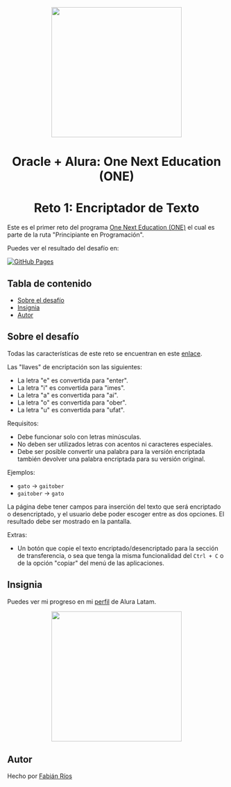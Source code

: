 <div align = "center">
  	<img src = "https://i.imgur.com/g2dTSji.png" width = "300">
  	<h1> Oracle + Alura: One Next Education (ONE) </h1>
	<h1> Reto 1: Encriptador de Texto </h1>
</div>

Este es el primer reto del programa [One Next Education (ONE)](https://www.oracle.com/mx/education/oracle-next-education) el cual es parte de la ruta "Principiante en Programación".

Puedes ver el resultado del desafío en:

[![GitHub Pages](https://img.shields.io/badge/Github_Pages-222222?style=for-the-badge&logo=githubpages&logoColor=white)](https://soyfabianrg.github.io/ONE-Challenge1)

## Tabla de contenido

- [Sobre el desafío](#sobre-el-desafío)
- [Insignia](#insignia)
- [Autor](#autor)

## Sobre el desafío
Todas las características de este reto se encuentran en este [enlace](https://www.aluracursos.com/challenges/oracle-one/sprint01-construye-un-encriptador-texto-con-javascript).

Las "llaves" de encriptación son las siguientes:

- La letra "e" es convertida para "enter".
- La letra "i" es convertida para "imes".
- La letra "a" es convertida para "ai".
- La letra "o" es convertida para "ober".
- La letra "u" es convertida para "ufat".

Requisitos:
- Debe funcionar solo con letras minúsculas.
- No deben ser utilizados letras con acentos ni caracteres especiales.
- Debe ser posible convertir una palabra para la versión encriptada también devolver una palabra encriptada para su versión original.

Ejemplos:
- `gato` → `gaitober`
- `gaitober` → `gato`

La página debe tener campos para inserción del texto que será encriptado o desencriptado, y el usuario debe poder escoger entre as dos opciones. El resultado debe ser mostrado en la pantalla.

Extras:
- Un botón que copie el texto encriptado/desencriptado para la sección de transferencia, o sea que tenga la misma funcionalidad del `Ctrl + C` o de la opción "copiar" del menú de las aplicaciones.

## Insignia

Puedes ver mi progreso en mi [perfil](https://app.aluracursos.com/user/soyfabianrg) de Alura Latam.

<div align = "center">
	<img src = "https://i.imgur.com/AoOkIeJ.png" width = "300">
</div>

## Autor
Hecho por [Fabián Ríos](https://www.linkedin.com/in/soyfabianrg)